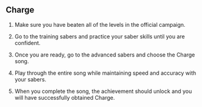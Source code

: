 ## Charge

1. Make sure you have beaten all of the levels in the official campaign.

2. Go to the training sabers and practice your saber skills until you are confident.

3. Once you are ready, go to the advanced sabers and choose the Charge song.

4. Play through the entire song while maintaining speed and accuracy with your sabers.

5. When you complete the song, the achievement should unlock and you will have successfully obtained Charge.